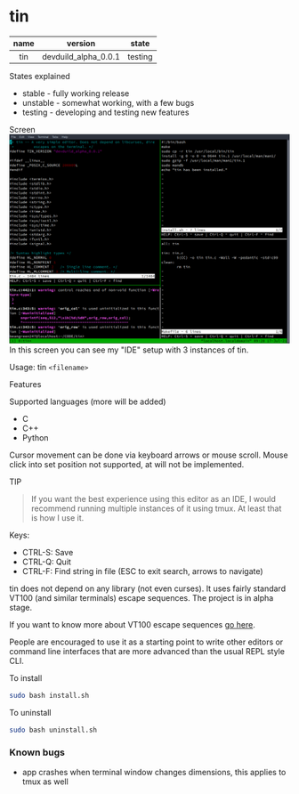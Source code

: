 tin
===

|name|version|state|
|:---:|:---:|:---:|
|tin|devduild_alpha_0.0.1|testing|

States explained

* stable - fully working release
* unstable - somewhat working, with a few bugs
* testing - developing and testing new features

Screen
![](screen.png)
In this screen you can see my "IDE" setup with 3 instances of tin.

Usage: tin `<filename>`

Features

Supported languages (more will be added)

* C
* C++
* Python

Cursor movement can be done via keyboard arrows or mouse scroll. Mouse click into set position not supported, at will not be implemented.

TIP
> If you want the best experience using this editor as an IDE, I would recommend running multiple instances of it using tmux. At least that is how I use it.

Keys:

* CTRL-S: Save
* CTRL-Q: Quit
* CTRL-F: Find string in file (ESC to exit search, arrows to navigate)

tin does not depend on any library (not even curses). It uses fairly standard
VT100 (and similar terminals) escape sequences. The project is in alpha
stage.

If you want to know more about VT100 escape sequences [go here](https://espterm.github.io/docs/VT100%20escape%20codes.html).

People are encouraged to use it as a starting point to write other editors or command line interfaces that are more advanced than the usual REPL style CLI.

To install
```bash
sudo bash install.sh
```
To uninstall
```bash
sudo bash uninstall.sh
```
### Known bugs
* app crashes when terminal window changes dimensions, this applies to tmux as well
